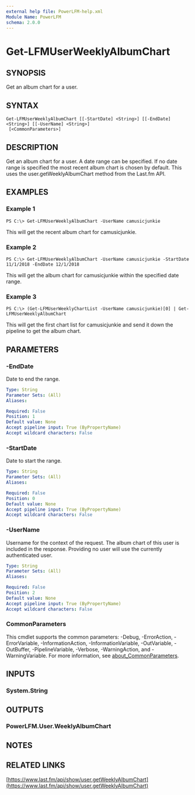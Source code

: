 ```yaml
---
external help file: PowerLFM-help.xml
Module Name: PowerLFM
schema: 2.0.0
---
```


# Get-LFMUserWeeklyAlbumChart

## SYNOPSIS

Get an album chart for a user.

## SYNTAX

```text
Get-LFMUserWeeklyAlbumChart [[-StartDate] <String>] [[-EndDate] <String>] [[-UserName] <String>]
 [<CommonParameters>]
```

## DESCRIPTION

Get an album chart for a user. A date range can be specified. If no date range is specified the most recent album chart is chosen by default. This uses the user.getWeeklyAlbumChart method from the Last.fm API.

## EXAMPLES

### Example 1

```text
PS C:\> Get-LFMUserWeeklyAlbumChart -UserName camusicjunkie
```

This will get the recent album chart for camusicjunkie.

### Example 2

```text
PS C:\> Get-LFMUserWeeklyAlbumChart -UserName camusicjunkie -StartDate 11/1/2018 -EndDate 12/1/2018
```

This will get the album chart for camusicjunkie within the specified date range.

### Example 3

```text
PS C:\> (Get-LFMUserWeeklyChartList -UserName camusicjunkie)[0] | Get-LFMUserWeeklyAlbumChart
```

This will get the first chart list for camusicjunkie and send it down the pipeline to get the album chart.

## PARAMETERS

### -EndDate

Date to end the range.

```yaml
Type: String
Parameter Sets: (All)
Aliases:

Required: False
Position: 1
Default value: None
Accept pipeline input: True (ByPropertyName)
Accept wildcard characters: False
```

### -StartDate

Date to start the range.

```yaml
Type: String
Parameter Sets: (All)
Aliases:

Required: False
Position: 0
Default value: None
Accept pipeline input: True (ByPropertyName)
Accept wildcard characters: False
```

### -UserName

Username for the context of the request. The album chart of this user is included in the response. Providing no user will use the currently authenticated user.

```yaml
Type: String
Parameter Sets: (All)
Aliases:

Required: False
Position: 2
Default value: None
Accept pipeline input: True (ByPropertyName)
Accept wildcard characters: False
```

### CommonParameters

This cmdlet supports the common parameters: -Debug, -ErrorAction, -ErrorVariable, -InformationAction, -InformationVariable, -OutVariable, -OutBuffer, -PipelineVariable, -Verbose, -WarningAction, and -WarningVariable. For more information, see [about\_CommonParameters](http://go.microsoft.com/fwlink/?LinkID=113216).

## INPUTS

### System.String

## OUTPUTS

### PowerLFM.User.WeeklyAlbumChart

## NOTES

## RELATED LINKS

[https://www.last.fm/api/show/user.getWeeklyAlbumChart](https://www.last.fm/api/show/user.getWeeklyAlbumChart)

